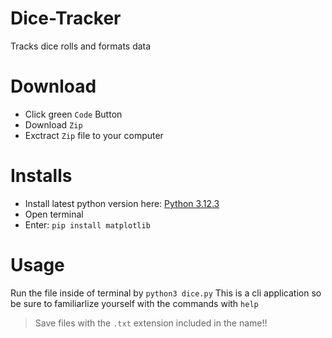 # Dice-Tracker
Tracks dice rolls and formats data

# Download
* Click green `Code` Button
* Download `Zip`
* Exctract `Zip` file to your computer

# Installs
* Install latest python version here: [Python 3.12.3](https://www.python.org/downloads/release/python-3123/)
* Open terminal
* Enter: `pip install matplotlib`

# Usage

Run the file inside of terminal by `python3 dice.py`
This is a cli application so be sure to familiarlize yourself with the commands with `help`

> Save files with the `.txt` extension included in the name!!
